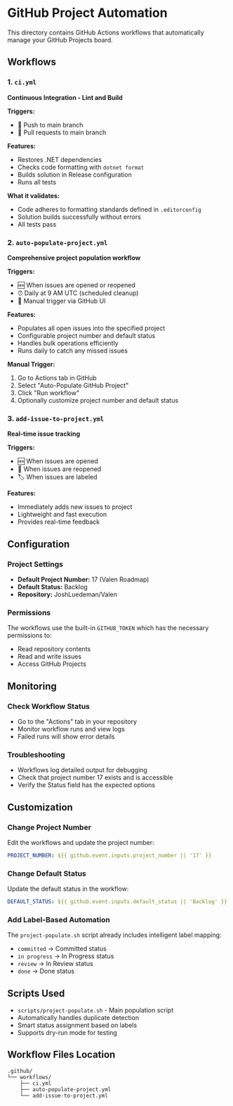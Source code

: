 # GitHub Project Automation

This directory contains GitHub Actions workflows that automatically manage your GitHub Projects board.

## Workflows

### 1. `ci.yml`
**Continuous Integration - Lint and Build**

**Triggers:**
- 🔄 Push to main branch
- 🔀 Pull requests to main branch

**Features:**
- Restores .NET dependencies
- Checks code formatting with `dotnet format`
- Builds solution in Release configuration
- Runs all tests

**What it validates:**
- Code adheres to formatting standards defined in `.editorconfig`
- Solution builds successfully without errors
- All tests pass

### 2. `auto-populate-project.yml`
**Comprehensive project population workflow**

**Triggers:**
- 🆕 When issues are opened or reopened
- ⏰ Daily at 9 AM UTC (scheduled cleanup)
- 🔄 Manual trigger via GitHub UI

**Features:**
- Populates all open issues into the specified project
- Configurable project number and default status
- Handles bulk operations efficiently
- Runs daily to catch any missed issues

**Manual Trigger:**
1. Go to Actions tab in GitHub
2. Select "Auto-Populate GitHub Project"
3. Click "Run workflow"
4. Optionally customize project number and default status

### 3. `add-issue-to-project.yml`
**Real-time issue tracking**

**Triggers:**
- 🆕 When issues are opened
- 🔄 When issues are reopened  
- 🏷️ When issues are labeled

**Features:**
- Immediately adds new issues to project
- Lightweight and fast execution
- Provides real-time feedback

## Configuration

### Project Settings
- **Default Project Number:** 17 (Valen Roadmap)
- **Default Status:** Backlog
- **Repository:** JoshLuedeman/Valen

### Permissions
The workflows use the built-in `GITHUB_TOKEN` which has the necessary permissions to:
- Read repository contents
- Read and write issues
- Access GitHub Projects

## Monitoring

### Check Workflow Status
- Go to the "Actions" tab in your repository
- Monitor workflow runs and view logs
- Failed runs will show error details

### Troubleshooting
- Workflows log detailed output for debugging
- Check that project number 17 exists and is accessible
- Verify the Status field has the expected options

## Customization

### Change Project Number
Edit the workflows and update the project number:
```yaml
PROJECT_NUMBER: ${{ github.event.inputs.project_number || '17' }}
```

### Change Default Status
Update the default status in the workflow:
```yaml
DEFAULT_STATUS: ${{ github.event.inputs.default_status || 'Backlog' }}
```

### Add Label-Based Automation
The `project-populate.sh` script already includes intelligent label mapping:
- `committed` → Committed status
- `in progress` → In Progress status  
- `review` → In Review status
- `done` → Done status

## Scripts Used

- `scripts/project-populate.sh` - Main population script
- Automatically handles duplicate detection
- Smart status assignment based on labels
- Supports dry-run mode for testing

## Workflow Files Location
```
.github/
└── workflows/
    ├── ci.yml
    ├── auto-populate-project.yml
    └── add-issue-to-project.yml
```
